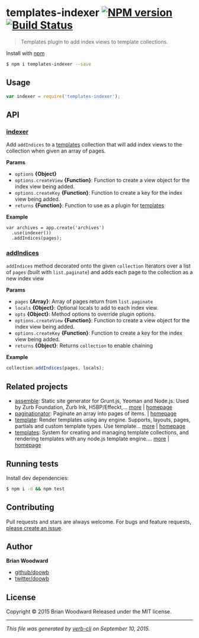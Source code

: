 # templates-indexer [![NPM version](https://badge.fury.io/js/templates-indexer.svg)](http://badge.fury.io/js/templates-indexer)  [![Build Status](https://travis-ci.org/doowb/templates-indexer.svg)](https://travis-ci.org/doowb/templates-indexer)

> Templates plugin to add index views to template collections.

Install with [npm](https://www.npmjs.com/)

```sh
$ npm i templates-indexer --save
```

## Usage

```js
var indexer = require('templates-indexer');
```

## API

### [indexer](index.js#L29)

Add `addIndices` to a [templates](https://github.com/jonschlinkert/templates) collection that will add index views to the collection when given an array of pages.

**Params**

* `options` **{Object}**
* `options.createView` **{Function}**: Function to create a view object for the index view being added.
* `options.createKey` **{Function}**: Function to create a key for the index view being added.
* `returns` **{Function}**: Function to use as a plugin for [templates](https://github.com/jonschlinkert/templates)

**Example**

```
var archives = app.create('archives')
  .use(indexer())
  .addIndices(pages);
```

### [addIndices](index.js#L59)

`addIndices` method decorated onto the given `collection` Iterators over a list of `pages` (built with `list.paginate`) and adds each page to the collection as a new index view

**Params**

* `pages` **{Array}**: Array of pages return from `list.paginate`
* `locals` **{Object}**: Optional locals to add to each index view.
* `opts` **{Object}**: Method options to override plugin options.
* `options.createView` **{Function}**: Function to create a view object for the index view being added.
* `options.createKey` **{Function}**: Function to create a key for the index view being added.
* `returns` **{Object}**: Returns `collection` to enable chaining

**Example**

```js
collection.addIndices(pages, locals);
```

## Related projects

* [assemble](https://www.npmjs.com/package/assemble): Static site generator for Grunt.js, Yeoman and Node.js. Used by Zurb Foundation, Zurb Ink, H5BP/Effeckt,… [more](https://www.npmjs.com/package/assemble) | [homepage](http://assemble.io)
* [paginationator](https://www.npmjs.com/package/paginationator): Paginate an array into pages of items. | [homepage](https://github.com/doowb/paginationator)
* [template](https://www.npmjs.com/package/template): Render templates using any engine. Supports, layouts, pages, partials and custom template types. Use template… [more](https://www.npmjs.com/package/template) | [homepage](https://github.com/jonschlinkert/template)
* [templates](https://www.npmjs.com/package/templates): System for creating and managing template collections, and rendering templates with any node.js template engine.… [more](https://www.npmjs.com/package/templates) | [homepage](https://github.com/jonschlinkert/templates)

## Running tests

Install dev dependencies:

```sh
$ npm i -d && npm test
```

## Contributing

Pull requests and stars are always welcome. For bugs and feature requests, [please create an issue](https://github.com/doowb/templates-indexer/issues/new).

## Author

**Brian Woodward**

+ [github/doowb](https://github.com/doowb)
+ [twitter/doowb](http://twitter.com/doowb)

## License

Copyright © 2015 Brian Woodward
Released under the MIT license.

***

_This file was generated by [verb-cli](https://github.com/assemble/verb-cli) on September 10, 2015._